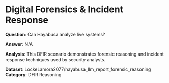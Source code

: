 # Digital Forensics & Incident Response

**Question**: Can Hayabusa analyze live systems?

**Answer**: N/A

**Analysis**: This DFIR scenario demonstrates forensic reasoning and incident response techniques used by security analysts.

**Dataset**: LockeLamora2077/hayabusa_llm_report_forensic_reasoning
**Category**: DFIR Reasoning
